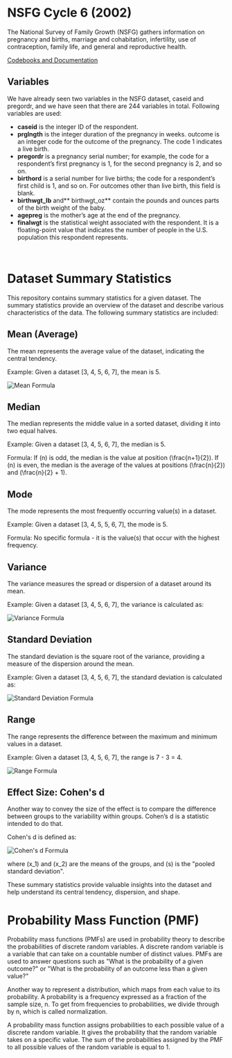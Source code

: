 # NSFG Cycle 6 (2002)
The National Survey of Family Growth (NSFG) gathers information on pregnancy and births, marriage and cohabitation, infertility, use of contraception, family life, and general and reproductive health.

[Codebooks and Documentation](https://www.cdc.gov/nchs/nsfg/nsfg_cycle6.htm)

## Variables

We have already seen two variables in the NSFG dataset, caseid and pregordr, and we have seen that there are 244 variables in total. Following variables are used:

- **caseid** is the integer ID of the respondent.
- **prglngth** is the integer duration of the pregnancy in weeks.
outcome is an integer code for the outcome of the pregnancy. The code 1 indicates a live birth.
- **pregordr** is a pregnancy serial number; for example, the code for a respondent’s first pregnancy is 1, for the second pregnancy is 2, and so on.
- **birthord** is a serial number for live births; the code for a respondent’s first child is 1, and so on. For outcomes other than live birth, this field is blank.
- **birthwgt_lb** and** birthwgt_oz** contain the pounds and ounces parts of the birth weight of the baby.
- **agepreg** is the mother’s age at the end of the pregnancy.
- **finalwgt** is the statistical weight associated with the respondent. It is a floating-point value that indicates the number of people in the U.S. population this respondent represents.

<br>

# Dataset Summary Statistics

This repository contains summary statistics for a given dataset. The summary statistics provide an overview of the dataset and describe various characteristics of the data. The following summary statistics are included:

## Mean (Average)

The mean represents the average value of the dataset, indicating the central tendency.

Example:
Given a dataset [3, 4, 5, 6, 7], the mean is 5.


![Mean Formula](https://latex.codecogs.com/png.latex?\dpi{120}&space;\bg_white&space;\fn_phv&space;\large&space;\text{mean}&space;=&space;\frac{1}{n}\sum_{i=1}^{n}x_i)

## Median

The median represents the middle value in a sorted dataset, dividing it into two equal halves.

Example:
Given a dataset [3, 4, 5, 6, 7], the median is 5.

Formula:
If \(n\) is odd, the median is the value at position \(\frac{n+1}{2}\).
If \(n\) is even, the median is the average of the values at positions \(\frac{n}{2}\) and \(\frac{n}{2} + 1\).

## Mode

The mode represents the most frequently occurring value(s) in a dataset.

Example:
Given a dataset [3, 4, 5, 5, 6, 7], the mode is 5.

Formula:
No specific formula - it is the value(s) that occur with the highest frequency.

## Variance

The variance measures the spread or dispersion of a dataset around its mean.

Example:
Given a dataset [3, 4, 5, 6, 7], the variance is calculated as:

![Variance Formula](https://latex.codecogs.com/png.latex?\dpi{120}&space;\bg_white&space;\fn_phv&space;\large&space;\text{var}&space;=&space;\frac{1}{n}\sum_{i=1}^{n}(x_i-\text{mean})^2)

## Standard Deviation

The standard deviation is the square root of the variance, providing a measure of the dispersion around the mean.

Example:
Given a dataset [3, 4, 5, 6, 7], the standard deviation is calculated as:

![Standard Deviation Formula](https://latex.codecogs.com/png.latex?\dpi{120}&space;\bg_white&space;\fn_phv&space;\large&space;\text{std}&space;=&space;\sqrt{\text{var}})

## Range

The range represents the difference between the maximum and minimum values in a dataset.

Example:
Given a dataset [3, 4, 5, 6, 7], the range is 7 - 3 = 4.


![Range Formula](https://latex.codecogs.com/png.latex?\dpi{120}&space;\bg_white&space;\fn_phv&space;\large&space;\text{range}&space;=&space;\text{max}-\text{min})


## Effect Size: Cohen's d

Another way to convey the size of the effect is to compare the difference between groups to the variability within groups. Cohen’s d is a statistic intended to do that.

Cohen's d is defined as:

![Cohen's d Formula](https://latex.codecogs.com/png.latex?\dpi{120}&space;\bg_white&space;\fn_phv&space;\large&space;d&space;=&space;\frac{{x_1&space;-&space;x_2}}{{s}})

where \(x_1\) and \(x_2\) are the means of the groups, and \(s\) is the "pooled standard deviation".



These summary statistics provide valuable insights into the dataset and help understand its central tendency, dispersion, and shape.


# Probability Mass Function (PMF)

Probability mass functions (PMFs) are used in probability theory to describe the probabilities of discrete random variables. A discrete random variable is a variable that can take on a countable number of distinct values. PMFs are used to answer questions such as "What is the probability of a given outcome?" or "What is the probability of an outcome less than a given value?" 

Another way to represent a distribution, which maps from each value to its probability. A probability is a frequency expressed as a fraction of the sample size, n. To get from frequencies to probabilities, we divide through by n, which is called normalization.

A probability mass function assigns probabilities to each possible value of a discrete random variable. It gives the probability that the random variable takes on a specific value. The sum of the probabilities assigned by the PMF to all possible values of the random variable is equal to 1.

